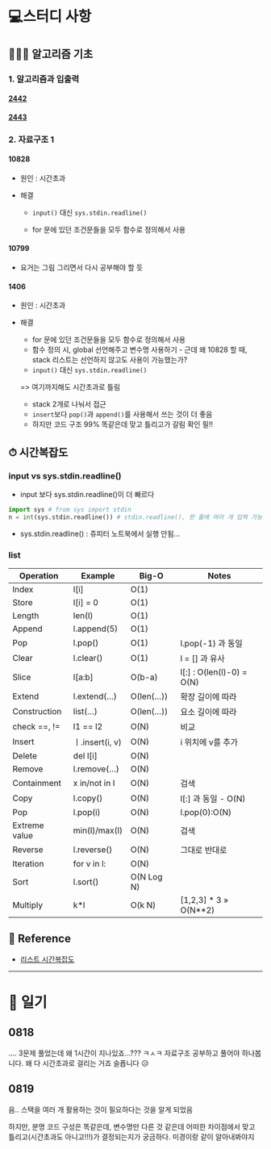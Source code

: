# 💻스터디 사항 

## 🙋🏻‍♀️ 알고리즘 기초 

### 1. 알고리즘과 입출력 

#### [2442](https://www.acmicpc.net/problem/2442)

#### [2443](https://www.acmicpc.net/problem/2443)

### 2. 자료구조 1 

#### 10828 

- 원인 : 시간초과 

- 해결 

  - `input()` 대신 `sys.stdin.readline()` 

  - for 문에 있던 조건문들을 모두 함수로 정의해서 사용 

    

#### 10799

- 요거는 그림 그리면서 다시 공부해야 할 듯 



#### 1406

- 원인 : 시간초과 

- 해결 

  - for 문에 있던 조건문들을 모두 함수로 정의해서 사용 
  - 함수 정의 시, global 선언해주고 변수명 사용하기 - 근데 왜 10828 할 때, stack 리스트는 선언하지 않고도 사용이 가능했는가? 
  - `input()` 대신 `sys.stdin.readline()` 

  => 여기까지해도 시간초과로 틀림 

  - stack 2개로 나눠서 접근 
  - `insert`보다 `pop()`과 `append()`를 사용해서 쓰는 것이 더 좋음 
  - 하지만 코드 구조 99% 똑같은데 맞고 틀리고가 갈림 확인 필‼
  
  





## ⏱ 시간복잡도

### input vs sys.stdin.readline()

- input 보다 sys.stdin.readline()이 더 빠르다

```python
import sys # from sys import stdin
n = int(sys.stdin.readline()) # stdin.readline(), 한 줄에 여러 개 입력 가능 
```

- sys.stdin.readline() :  쥬피터 노트북에서 실행 안됨... 



### list

| Operation     | Example         | Big-O      | Notes                     |
| ------------- | --------------- | ---------- | ------------------------- |
| Index         | l[i]            | O(1)       |                           |
| Store         | l[i] = 0        | O(1)       |                           |
| Length        | len(l)          | O(1)       |                           |
| Append        | l.append(5)     | O(1)       |                           |
| Pop           | l.pop()         | O(1)       | l.pop(-1) 과 동일         |
| Clear         | l.clear()       | O(1)       | l = [] 과 유사            |
| Slice         | l[a:b]          | O(b-a)     | l[:] : O(len(l)-0) = O(N) |
| Extend        | l.extend(…)     | O(len(…))  | 확장 길이에 따라          |
| Construction  | list(…)         | O(len(…))  | 요소 길이에 따라          |
| check ==, !=  | l1 == l2        | O(N)       | 비교                      |
| Insert        | ㅣ.insert(i, v) | O(N)       | i 위치에 v를 추가         |
| Delete        | del l[i]        | O(N)       |                           |
| Remove        | l.remove(…)     | O(N)       |                           |
| Containment   | x in/not in l   | O(N)       | 검색                      |
| Copy          | l.copy()        | O(N)       | l[:] 과 동일 - O(N)       |
| Pop           | l.pop(i)        | O(N)       | l.pop(0):O(N)             |
| Extreme value | min(l)/max(l)   | O(N)       | 검색                      |
| Reverse       | l.reverse()     | O(N)       | 그대로 반대로             |
| Iteration     | for v in l:     | O(N)       |                           |
| Sort          | l.sort()        | O(N Log N) |                           |
| Multiply      | k*l             | O(k N)     | [1,2,3] * 3 » O(N**2)     |



## 📕 Reference 

- [리스트 시간복잡도](https://wayhome25.github.io/python/2017/06/14/time-complexity/)

  

----



# 📝 일기 

## 0818

.... 3문제 풀었는데 왜 1시간이 지나있죠...??? ㅋㅅㅋ 
자료구조 공부하고 풀어야 하나봅니다. 
왜 다 시간초과로 걸리는 거죠 
슬픕니다 😥



## 0819

음.. 스택을 여러 개 활용하는 것이 필요하다는 것을 알게 되었음 

하지만, 분명 코드 구성은 똑같은데, 변수명만 다른 것 같은데 어떠한 차이점에서 맞고 틀리고(시간초과도 아니고!!!)가 결정되는지가 궁금하다. 미경이랑 같이 알아내봐야지 

